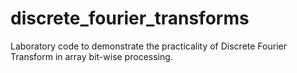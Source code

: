 # discrete_fourier_transforms
Laboratory code to demonstrate the practicality of Discrete Fourier Transform in array bit-wise processing.
